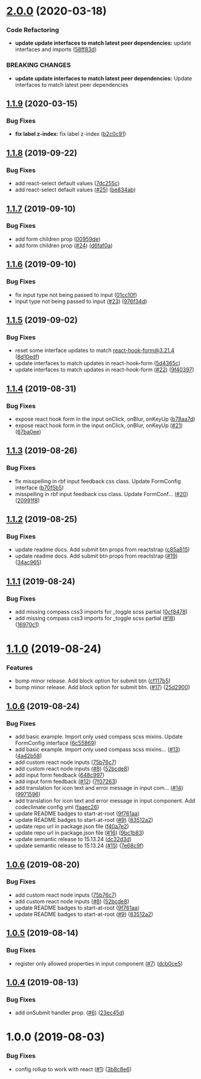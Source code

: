 # [2.0.0](https://github.com/start-at-root/react-breeze-form/compare/v1.1.9...v2.0.0) (2020-03-18)


### Code Refactoring

* **update update interfaces to match latest peer dependencies:** update interfaces and imports ([58ff83d](https://github.com/start-at-root/react-breeze-form/commit/58ff83d17636edbf51ca86a9194a8662e52222ee))


### BREAKING CHANGES

* **update update interfaces to match latest peer dependencies:** Update interfaces to match latest peer dependencies

## [1.1.9](https://github.com/start-at-root/react-breeze-form/compare/v1.1.8...v1.1.9) (2020-03-15)

### Bug Fixes

- **fix label z-index:** fix label z-index
  ([b2c0c91](https://github.com/start-at-root/react-breeze-form/commit/b2c0c91))

## [1.1.8](https://github.com/start-at-root/react-breeze-form/compare/v1.1.7...v1.1.8) (2019-09-22)

### Bug Fixes

- add react-select default values
  ([7dc255c](https://github.com/start-at-root/react-breeze-form/commit/7dc255c))
- add react-select default values
  ([#25](https://github.com/start-at-root/react-breeze-form/issues/25))
  ([be834ab](https://github.com/start-at-root/react-breeze-form/commit/be834ab))

## [1.1.7](https://github.com/start-at-root/react-breeze-form/compare/v1.1.6...v1.1.7) (2019-09-10)

### Bug Fixes

- add form children prop
  ([00959de](https://github.com/start-at-root/react-breeze-form/commit/00959de))
- add form children prop
  ([#24](https://github.com/start-at-root/react-breeze-form/issues/24))
  ([d6faf0a](https://github.com/start-at-root/react-breeze-form/commit/d6faf0a))

## [1.1.6](https://github.com/start-at-root/react-breeze-form/compare/v1.1.5...v1.1.6) (2019-09-10)

### Bug Fixes

- fix input type not being passed to input
  ([01cc10f](https://github.com/start-at-root/react-breeze-form/commit/01cc10f))
- input type not being passed to input
  ([#23](https://github.com/start-at-root/react-breeze-form/issues/23))
  ([976f34d](https://github.com/start-at-root/react-breeze-form/commit/976f34d))

## [1.1.5](https://github.com/start-at-root/react-breeze-form/compare/v1.1.4...v1.1.5) (2019-09-02)

### Bug Fixes

- reset some interface updates to match react-hook-form@3.21.4
  ([8d10edf](https://github.com/start-at-root/react-breeze-form/commit/8d10edf))
- update interfaces to match updates in react-hook-form
  ([5d4365c](https://github.com/start-at-root/react-breeze-form/commit/5d4365c))
- update interfaces to match updates in react-hook-form
  ([#22](https://github.com/start-at-root/react-breeze-form/issues/22))
  ([9f40397](https://github.com/start-at-root/react-breeze-form/commit/9f40397))

## [1.1.4](https://github.com/start-at-root/react-breeze-form/compare/v1.1.3...v1.1.4) (2019-08-31)

### Bug Fixes

- expose react hook form in the input onClick, onBlur, onKeyUp
  ([b78aa7d](https://github.com/start-at-root/react-breeze-form/commit/b78aa7d))
- expose react hook form in the input onClick, onBlur, onKeyUp
  ([#21](https://github.com/start-at-root/react-breeze-form/issues/21))
  ([67ba0ee](https://github.com/start-at-root/react-breeze-form/commit/67ba0ee))

## [1.1.3](https://github.com/start-at-root/react-breeze-form/compare/v1.1.2...v1.1.3) (2019-08-26)

### Bug Fixes

- fix misspelling in rbf input feedback css class. Update FormConfig interface
  ([b70f5b5](https://github.com/start-at-root/react-breeze-form/commit/b70f5b5))
- misspelling in rbf input feedback css class. Update FormConf…
  ([#20](https://github.com/start-at-root/react-breeze-form/issues/20))
  ([20991f8](https://github.com/start-at-root/react-breeze-form/commit/20991f8))

## [1.1.2](https://github.com/start-at-root/react-breeze-form/compare/v1.1.1...v1.1.2) (2019-08-25)

### Bug Fixes

- update readme docs. Add submit btn props from reactstrap
  ([c85a815](https://github.com/start-at-root/react-breeze-form/commit/c85a815))
- update readme docs. Add submit btn props from reactstrap
  ([#19](https://github.com/start-at-root/react-breeze-form/issues/19))
  ([34ac965](https://github.com/start-at-root/react-breeze-form/commit/34ac965))

## [1.1.1](https://github.com/start-at-root/react-breeze-form/compare/v1.1.0...v1.1.1) (2019-08-24)

### Bug Fixes

- add missing compass css3 imports for \_toggle scss partial
  ([0cf8478](https://github.com/start-at-root/react-breeze-form/commit/0cf8478))
- add missing compass css3 imports for \_toggle scss partial
  ([#18](https://github.com/start-at-root/react-breeze-form/issues/18))
  ([16970c1](https://github.com/start-at-root/react-breeze-form/commit/16970c1))

# [1.1.0](https://github.com/start-at-root/react-breeze-form/compare/v1.0.6...v1.1.0) (2019-08-24)

### Features

- bump minor release. Add block option for submit btn
  ([cf117b5](https://github.com/start-at-root/react-breeze-form/commit/cf117b5))
- bump minor release. Add block option for submit btn.
  ([#17](https://github.com/start-at-root/react-breeze-form/issues/17))
  ([25d2900](https://github.com/start-at-root/react-breeze-form/commit/25d2900))

## [1.0.6](https://github.com/start-at-root/react-breeze-form/compare/v1.0.5...v1.0.6) (2019-08-24)

### Bug Fixes

- add basic example. Import only used compass scss mixins. Update FormConfig
  interface
  ([6c55869](https://github.com/start-at-root/react-breeze-form/commit/6c55869))
- add basic example. Import only used compass scss mixins...
  ([#13](https://github.com/start-at-root/react-breeze-form/issues/13))
  ([4a42b58](https://github.com/start-at-root/react-breeze-form/commit/4a42b58))
- add custom react node inputs
  ([75b76c7](https://github.com/start-at-root/react-breeze-form/commit/75b76c7))
- add custom react node inputs
  ([#8](https://github.com/start-at-root/react-breeze-form/issues/8))
  ([52bcde8](https://github.com/start-at-root/react-breeze-form/commit/52bcde8))
- add input form feedback
  ([648c997](https://github.com/start-at-root/react-breeze-form/commit/648c997))
- add input form feedback
  ([#12](https://github.com/start-at-root/react-breeze-form/issues/12))
  ([7f07263](https://github.com/start-at-root/react-breeze-form/commit/7f07263))
- add translation for icon text and error message in input com…
  ([#14](https://github.com/start-at-root/react-breeze-form/issues/14))
  ([9971596](https://github.com/start-at-root/react-breeze-form/commit/9971596))
- add translation for icon text and error message in input component. Add
  codeclimate config yml
  ([faaec26](https://github.com/start-at-root/react-breeze-form/commit/faaec26))
- update README badges to start-at-root
  ([9f761aa](https://github.com/start-at-root/react-breeze-form/commit/9f761aa))
- update README badges to start-at-root
  ([#9](https://github.com/start-at-root/react-breeze-form/issues/9))
  ([83512a2](https://github.com/start-at-root/react-breeze-form/commit/83512a2))
- update repo url in package.json file
  ([f40a7e2](https://github.com/start-at-root/react-breeze-form/commit/f40a7e2))
- update repo url in package.json file
  ([#16](https://github.com/start-at-root/react-breeze-form/issues/16))
  ([9bc1b83](https://github.com/start-at-root/react-breeze-form/commit/9bc1b83))
- update semantic release to 15.13.24
  ([dc32d3d](https://github.com/start-at-root/react-breeze-form/commit/dc32d3d))
- update semantic release to 15.13.24
  ([#15](https://github.com/start-at-root/react-breeze-form/issues/15))
  ([7e68c9f](https://github.com/start-at-root/react-breeze-form/commit/7e68c9f))

## [1.0.6](https://github.com/jlison/react-breeze-form/compare/v1.0.5...v1.0.6) (2019-08-20)

### Bug Fixes

- add custom react node inputs
  ([75b76c7](https://github.com/jlison/react-breeze-form/commit/75b76c7))
- add custom react node inputs
  ([#8](https://github.com/jlison/react-breeze-form/issues/8))
  ([52bcde8](https://github.com/jlison/react-breeze-form/commit/52bcde8))
- update README badges to start-at-root
  ([9f761aa](https://github.com/jlison/react-breeze-form/commit/9f761aa))
- update README badges to start-at-root
  ([#9](https://github.com/jlison/react-breeze-form/issues/9))
  ([83512a2](https://github.com/jlison/react-breeze-form/commit/83512a2))

## [1.0.5](https://github.com/jlison/react-breeze-form/compare/v1.0.4...v1.0.5) (2019-08-14)

### Bug Fixes

- register only allowed properties in input component
  ([#7](https://github.com/jlison/react-breeze-form/issues/7))
  ([dcb0ce5](https://github.com/jlison/react-breeze-form/commit/dcb0ce5))

## [1.0.4](https://github.com/jlison/react-breeze-form/compare/v1.0.3...v1.0.4) (2019-08-13)

### Bug Fixes

- add onSubmit handler prop.
  ([#6](https://github.com/jlison/react-breeze-form/issues/6))
  ([23ec45d](https://github.com/jlison/react-breeze-form/commit/23ec45d))

# 1.0.0 (2019-08-03)

### Bug Fixes

- config rollup to work with react
  ([#1](https://github.com/jlison/react-breeze-form/issues/1))
  ([3b8c8e6](https://github.com/jlison/react-breeze-form/commit/3b8c8e6))
